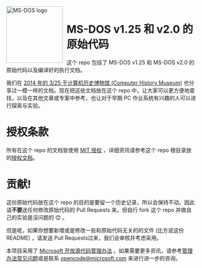 <img width="150" height="150" align="left" style="float: left; margin: 0 10px 0 0;" alt="MS-DOS logo" src="https://github.com/Microsoft/MS-DOS/blob/master/msdos-logo.png">

# MS-DOS v1.25 和 v2.0 的原始代码
这个 repo 包括了 MS-DOS v1.25 和 MS-DOS v2.0 的原始代码以及编译好的执行文档。

我们在 [2014 年的 3/25 于计算机历史博物馆 (Computer History Museum)](http://www.computerhistory.org/atchm/microsoft-ms-dos-early-source-code/) 也分享过一模一样的文档。现在把这些文档放在这个 repo 中，让大家可以更方便地查找，以及在其他文章或专案中参考，也让对于早期 PC 作业系统有兴趣的人可以进行探索与实验。

# 授权条款
所有在这个 repo 的文档皆使用 [MIT 授权](https://en.wikipedia.org/wiki/MIT_License) ，详细资讯请参考这个 repo 根目录放的[授权文档](https://github.com/Microsoft/MS-DOS/blob/master/LICENSE.md)。

# 贡献!
这份原始代码放在这个 repo 的目的是要留一个历史记录，所以会保持不动。因此请**不要**送任何修改原始代码的 Pull Requests 来。但自行 fork 这个 repo 并做自己的实验是沒问题的 😊 。

但是呢，如果你想要新增或是修改一些和原始代码无关的的文件 (比方说这份 README) ，请发送 Pull Requests过来，我们会审核并考虑采用。

本项目采用了 [Microsoft 开放源代码管理办法](https://opensource.microsoft.com/codeofconduct/) 。如果需要更多资讯，请参考[管理办法常见问题](https://opensource.microsoft.com/codeofconduct/faq/)或是联系 [opencode@microsoft.com](mailto:opencode@microsoft.com) 来进行进一步的咨询。
